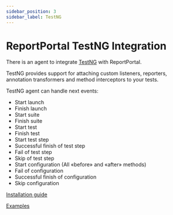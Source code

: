 ```yaml
---
sidebar_position: 3
sidebar_label: TestNG
---
```


# ReportPortal TestNG Integration

There is an agent to integrate [TestNG](https://testng.org/#_testng_documentation) with ReportPortal.

TestNG provides support for attaching custom listeners, reporters, annotation transformers and method interceptors to your tests.

TestNG agent can handle next events:

- Start launch
- Finish launch
- Start suite
- Finish suite
- Start test
- Finish test
- Start test step
- Successful finish of test step
- Fail of test step
- Skip of test step
- Start configuration (All «before» and «after» methods)
- Fail of configuration
- Successful finish of configuration
- Skip configuration

[Installation guide](https://github.com/reportportal/agent-java-testNG#readme)

[Examples](https://github.com/reportportal/examples-java/tree/master/example-testng-fork-execution)
